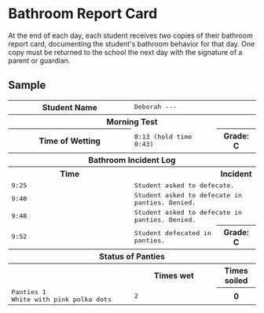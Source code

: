 <!-- TITLE: Bathroom Report Card -->
<!-- SUBTITLE: Summarizing how the student used the bathroom... or didn't -->

# Bathroom Report Card
At the end of each day, each student receives *two* copies of their bathroom report card, documenting the student's bathroom behavior for that day. One copy must be returned to the school the next day with the signature of a parent or guardian.

## Sample

<style>
.report-card td {
  font-family: monospace
}
</style>
<table class="report-card">
<tr><th width="20%">Student Name</th><td colspan=2 width="80%">Deborah ---</td></tr>
<tr><th colspan=3>Morning Test</th></tr>
<tr><th width="20%">Time of Wetting</th><td width="60%">8:13 (hold time 0:43)<th width="20%">Grade: C</th></tr>
<tr><th colspan=3>Bathroom Incident Log</th><tr>
<tr><th width="10%">Time<th><th colspan=2 align="left">Incident</th></tr>
<tr><td width="10%">9:25<td colspan=2>Student asked to defecate.</td></tr>
<tr><td width="10%">9:40</td><td colspan=2>Student asked to defecate in panties. Denied.</td></tr>
<tr><td width="10%">9:48</td><td colspan=2>Student asked to defecate in panties. Denied.</td></tr>
<tr><td width="10%">9:52</td><td width="60%">Student defecated in panties.</td><th width="20%">Grade: C</th></tr>
<tr><th colspan=3>Status of Panties</th></tr>
<tr><th width="60%"></th><th width="20%">Times wet</th><th width="20%">Times soiled</th></tr>
<tr><td width="60%">Panties 1<br/>White with pink polka dots</td><td width="60%">2</td><th width="20%">0</td></tr>
</table>